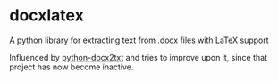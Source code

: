 # docxlatex
A python library for extracting text from .docx files with LaTeX support

Influenced by [python-docx2txt](https://github.com/ankushshah89/python-docx2txt) and tries to improve upon it, since that project has now become inactive.
